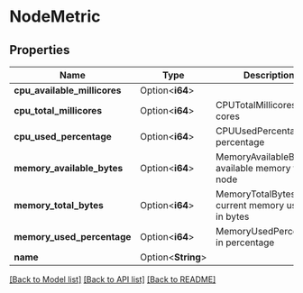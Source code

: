 # NodeMetric

## Properties

Name | Type | Description | Notes
------------ | ------------- | ------------- | -------------
**cpu_available_millicores** | Option<**i64**> |  | [optional]
**cpu_total_millicores** | Option<**i64**> | CPUTotalMillicores in m cores | [optional]
**cpu_used_percentage** | Option<**i64**> | CPUUsedPercentage in percentage | [optional]
**memory_available_bytes** | Option<**i64**> | MemoryAvailableBytes available memory for node | [optional]
**memory_total_bytes** | Option<**i64**> | MemoryTotalBytes current memory usage in bytes | [optional]
**memory_used_percentage** | Option<**i64**> | MemoryUsedPercentage in percentage | [optional]
**name** | Option<**String**> |  | [optional]

[[Back to Model list]](../README.md#documentation-for-models) [[Back to API list]](../README.md#documentation-for-api-endpoints) [[Back to README]](../README.md)


